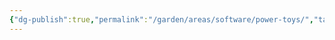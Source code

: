 ```yaml
---
{"dg-publish":true,"permalink":"/garden/areas/software/power-toys/","tags":["software"],"created":"2024-10-21T23:30:20.152+01:00","updated":"2024-10-21T23:31:08.129+01:00"}
---
```


